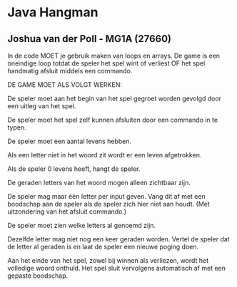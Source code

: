 # Java Hangman
## Joshua van der Poll - MG1A (27660)
In de code MOET je gebruik maken van loops en arrays. De game is een oneindige 
loop totdat de speler het spel wint of verliest OF het spel handmatig afsluit 
middels een commando.

DE GAME MOET ALS VOLGT WERKEN:

De speler moet aan het begin van het spel gegroet worden gevolgd door een uitleg 
van het spel.

De speler moet het spel zelf kunnen afsluiten door een commando in te typen.

De speler moet een aantal levens hebben. 

Als een letter niet in het woord zit wordt er een leven afgetrokken.

Als de speler 0 levens heeft, hangt de speler.

De geraden letters van het woord mogen alleen zichtbaar zijn.

De speler mag maar één letter per input geven. Vang dit af met een boodschap aan 
de speler als de speler zich hier niet aan houdt. (Met uitzondering van het afsluit commando.)

De speler moet zien welke letters al genoemd zijn.

Dezelfde letter mag niet nog een keer geraden worden. 
Vertel de speler dat de letter al geraden is en laat de speler een nieuwe poging doen.

Aan het einde van het spel, zowel bij winnen als verliezen, wordt het volledige woord 
onthuld. Het spel sluit vervolgens automatisch af met een gepaste boodschap.
